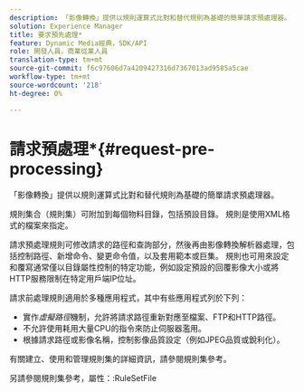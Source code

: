 ```yaml
---
description: 「影像轉換」提供以規則運算式比對和替代規則為基礎的簡單請求預處理器。
solution: Experience Manager
title: 要求預先處理*
feature: Dynamic Media經典，SDK/API
role: 開發人員，商業從業人員
translation-type: tm+mt
source-git-commit: f6c97606d7a4209427316d7367013ad9585a5cae
workflow-type: tm+mt
source-wordcount: '218'
ht-degree: 0%

---
```



# 請求預處理*{#request-pre-processing}

「影像轉換」提供以規則運算式比對和替代規則為基礎的簡單請求預處理器。

規則集合（規則集）可附加到每個物料目錄，包括預設目錄。 規則是使用XML格式的檔案來指定。

請求預處理規則可修改請求的路徑和查詢部分，然後再由影像轉換解析器處理，包括控制路徑、新增命令、變更命令值，以及套用範本或巨集。 規則也可用來設定和覆寫通常僅以目錄屬性控制的特定功能，例如設定預設的回覆影像大小或將HTTP服務限制在特定用戶端IP位址。

請求前處理規則適用於多種應用程式，其中有些應用程式列於下列：

* 實作&#x200B;*虛擬路徑*&#x200B;機制，允許將請求路徑重新對應至檔案、FTP和HTTP路徑。
* 不允許使用耗用大量CPU的指令來防止伺服器濫用。
* 根據請求路徑或影像名稱，控制影像品質設定（例如JPEG品質或銳利化）。

有關建立、使用和管理規則集的詳細資訊，請參閱規則集參考。

另請參閱規則集參考，屬性：:RuleSetFile
